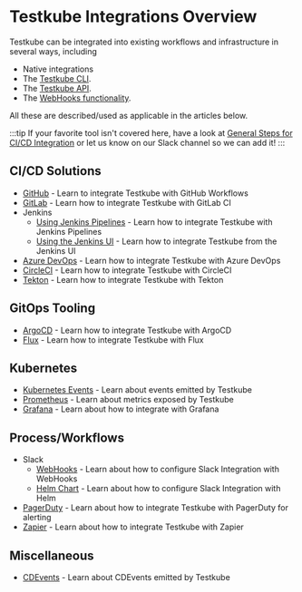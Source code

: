 # Testkube Integrations Overview

Testkube can be integrated into existing workflows and infrastructure in several ways, including 
- Native integrations
- The [Testkube CLI](/articles/install/cli).
- The [Testkube API](/openapi/overview).
- The [WebHooks functionality](/articles/webhooks).

All these are described/used as applicable in the articles below.

:::tip
If your favorite tool isn't covered here, have a look
at [General Steps for CI/CD Integration](/articles/cicd-overview#general-steps-for-cicd-integration) or let
us know on our Slack channel so we can add it!
:::

## CI/CD Solutions

- [GitHub](/articles/github-actions) - Learn to integrate Testkube with GitHub Workflows
- [GitLab](/articles/gitlab) - Learn how to integrate Testkube with GitLab CI
- Jenkins
  - [Using Jenkins Pipelines](/articles/jenkins) - Learn how to integrate Testkube with Jenkins Pipelines
  - [Using the Jenkins UI](/articles/jenkins-ui) - Learn how to integrate Testkube from the Jenkins UI
- [Azure DevOps](/articles/azure) - Learn how to integrate Testkube with Azure DevOps
- [CircleCI](/articles/circleci) - Learn how to integrate Testkube with CircleCI
- [Tekton](/articles/tekton) - Learn how to integrate Testkube with Tekton

## GitOps Tooling

- [ArgoCD](/articles/argocd-integration) - Learn how to integrate Testkube with ArgoCD
- [Flux](/articles/flux-integration) - Learn how to integrate Testkube with Flux

## Kubernetes

- [Kubernetes Events](/articles/k8s-events) - Learn about events emitted by Testkube
- [Prometheus](/articles/metrics) - Learn about metrics exposed by Testkube
- [Grafana](/articles/grafana) - Learn about how to integrate with Grafana

## Process/Workflows

- Slack
  - [WebHooks](/articles/slack-integration-webhooks) - Learn about how to configure Slack Integration with WebHooks
  - [Helm Chart](/articles/slack-integration) - Learn about how to configure Slack Integration with Helm
- [PagerDuty](https://testkube.io/learn/critical-test-based-alerting-with-pagerduty-and-testkube) - Learn about how to integrate Testkube with PagerDuty for alerting
- [Zapier](https://testkube.io/learn/integrating-testkube-and-zapier-for-instant-email-alerts) - Learn about how to integrate Testkube with Zapier

## Miscellaneous
 
- [CDEvents](/articles/cd-events) - Learn about CDEvents emitted by Testkube




